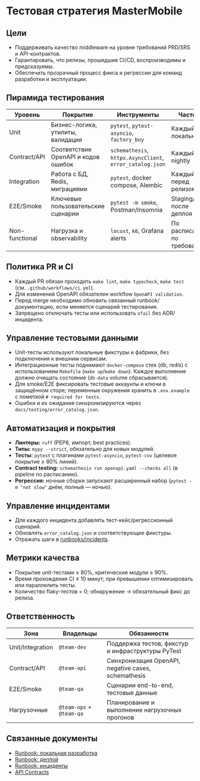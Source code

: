 <!-- filename: docs/testing/strategy.md -->

<!-- docs/testing/strategy.md -->
# Тестовая стратегия MasterMobile

## Цели
- Поддерживать качество middleware на уровне требований PRD/SRS и API-контрактов.
- Гарантировать, что релизы, прошедшие CI/CD, воспроизводимы и предсказуемы.
- Обеспечить прозрачный процесс фикса и регрессии для команд разработки и эксплуатации.

## Пирамида тестирования
| Уровень | Покрытие | Инструменты | Частота |
|---------|----------|-------------|---------|
| Unit | Бизнес-логика, утилиты, валидация | `pytest`, `pytest-asyncio`, `factory_boy` | Каждый PR и локально |
| Contract/API | Соответствие OpenAPI и кодов ошибок | `schemathesis`, `httpx.AsyncClient`, `error_catalog.json` | Каждый PR и nightly |
| Integration | Работа с БД, Redis, миграциями | `pytest`, docker compose, Alembic | Каждый PR и перед релизом |
| E2E/Smoke | Ключевые пользовательские сценарии | `pytest -m smoke`, Postman/Insomnia | Staging/Prod после деплоя |
| Non-functional | Нагрузка и observability | `locust`, `k6`, Grafana alerts | По расписанию/по требованию |

## Политика PR и CI
- Каждый PR обязан проходить `make lint`, `make typecheck`, `make test` (см. `.github/workflows/ci.yml`).
- Для изменений OpenAPI обязателен workflow `OpenAPI validation`.
- Перед merge необходимо обновить связанный runbook/документацию, если меняется сценарий тестирования.
- Запрещено отключать тесты или использовать `xfail` без ADR/инцидента.

## Управление тестовыми данными
- Unit-тесты используют локальные фикстуры и фабрики, без подключения к внешним сервисам.
- Интеграционные тесты поднимают `docker-compose` стек (db, redis) с использованием `Makefile`
  (`make up`/`make down`). Каждое выполнение должно очищать состояние (`db-data` volume сбрасывается).
- Для smoke/E2E фиксировать тестовые аккаунты и ключи в защищённом сторе; переменные окружения
  хранить в `.env.example` с пометкой `# required for tests`.
- Ошибки и их ожидания синхронизируются через `docs/testing/error_catalog.json`.

## Автоматизация и покрытия
- **Линтеры:** `ruff` (PEP8, импорт, best practices).
- **Типы:** `mypy --strict`, обязательно для новых модулей.
- **Тесты:** `pytest` с плагинами `pytest-asyncio`, `pytest-cov` (целевое покрытие ≥ 80% линий).
- **Contract testing:** `schemathesis run openapi.yaml --checks all` (в pipeline по расписанию).
- **Регрессия:** ночные сборки запускают расширенный набор (`pytest -m "not slow"` днём, полный — ночью).

## Управление инцидентами
- Для каждого инцидента добавлять тест-кейс/регрессионный сценарий.
- Обновлять `error_catalog.json` и соответствующие фикстуры.
- Отражать шаги в [runbooks/incidents](../runbooks/incidents.md).

## Метрики качества
- Покрытие unit-тестами ≥ 80%, критические модули ≥ 90%.
- Время прохождения CI ≤ 10 минут; при превышении оптимизировать или параллелить тесты.
- Количество flaky-тестов = 0; обнаружение → обязательный фикс до релиза.

## Ответственность
| Зона | Владельцы | Обязанности |
|------|-----------|-------------|
| Unit/Integration | `@team-dev` | Поддержка тестов, фикстур и инфраструктуры PyTest |
| Contract/API | `@team-api` | Синхронизация OpenAPI, negative cases, schemathesis |
| E2E/Smoke | `@team-qa` | Сценарии end-to-end, тестовые данные |
| Нагрузочные | `@team-ops` + `@team-qa` | Планирование и выполнение нагрузочных прогонов |

## Связанные документы
- [Runbook: локальная разработка](../runbooks/local_dev.md)
- [Runbook: деплой](../runbooks/deploy.md)
- [Runbook: инциденты](../runbooks/incidents.md)
- [API Contracts](../API‑Contracts.md)
